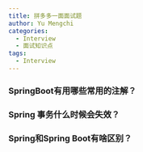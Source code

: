```yaml
---
title: 拼多多一面面试题
author: Yu Mengchi
categories:
  - Interview
  - 面试知识点 
tags:
  - Interview
---
```

  
### SpringBoot有用哪些常用的注解？

### Spring 事务什么时候会失效？

### Spring和Spring Boot有啥区别？
